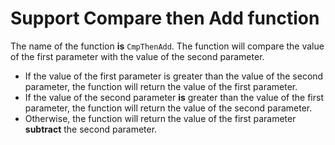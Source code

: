 # Support Compare then Add function

The name of the function **is** `CmpThenAdd`. The function will compare the value of the first parameter with the value of the second parameter. 

- If the value of the first parameter is greater than the value of the second parameter, the function will return the value of the first parameter. 
- If the value of the second parameter **is** greater than the value of the first parameter, the function will return the value of the second parameter. 
- Otherwise, the function will return the value of the first parameter **subtract** the second parameter.
